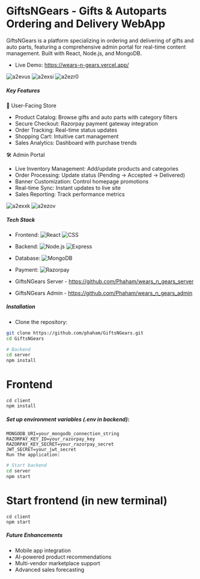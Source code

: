 # GiftsNGears - Gifts & Autoparts Ordering and Delivery WebApp

GiftsNGears is a platform specializing in ordering and delivering of gifts and auto parts, featuring a comprehensive admin portal for real-time content management. Built with React, Node.js, and MongoDB.

- Live Demo: https://wears-n-gears.vercel.app/
  
![a2evus](https://github.com/user-attachments/assets/e04f5a43-05ae-43e2-9c9b-01eba647659c)
![a2exsi](https://github.com/user-attachments/assets/8e84944d-7f5f-4772-ae04-c4ff5fd0f617)
![a2ezr0](https://github.com/user-attachments/assets/95161db9-b15e-458e-8f38-879c7ec6a3d3)

##### Key Features
🛒 User-Facing Store
- Product Catalog: Browse gifts and auto parts with category filters
- Secure Checkout: Razorpay payment gateway integration
- Order Tracking: Real-time status updates
- Shopping Cart: Intuitive cart management
- Sales Analytics: Dashboard with purchase trends

🛠️ Admin Portal
- Live Inventory Management: Add/update products and categories
- Order Processing: Update status (Pending → Accepted → Delivered)
- Banner Customization: Control homepage promotions
- Real-time Sync: Instant updates to live site
- Sales Reporting: Track performance metrics

![a2exxk](https://github.com/user-attachments/assets/cb21650b-579d-40d9-9d05-85b28ba834de)
![a2ezov](https://github.com/user-attachments/assets/49a1ba3e-0377-4ff5-beca-0db383d90ec4)

##### Tech Stack

- Frontend:
![React](https://img.shields.io/badge/React-20232A?style=for-the-badge&logo=react&logoColor=61DAFB)
![CSS](https://img.shields.io/badge/CSS3-1572B6?style=for-the-badge&logo=css3&logoColor=white)

- Backend:
![Node.js](https://img.shields.io/badge/Node.js-339933?style=for-the-badge&logo=nodedotjs&logoColor=white)
![Express](https://img.shields.io/badge/Express.js-000000?style=for-the-badge&logo=express&logoColor=white)

- Database:
![MongoDB](https://img.shields.io/badge/MongoDB-4EA94B?style=for-the-badge&logo=mongodb&logoColor=white)

- Payment:
![Razorpay](https://img.shields.io/badge/Razorpay-02042B?style=for-the-badge&logo=razorpay&logoColor=3395FF)

- GiftsNGears Server - https://github.com/Phaham/wears_n_gears_server
- GiftsNGears Admin - https://github.com/Phaham/wears_n_gears_admin

##### Installation
- Clone the repository:

```bash
git clone https://github.com/phaham/GiftsNGears.git
cd GiftsNGears
```
```bash
# Backend
cd server
npm install
```
# Frontend
```
cd client
npm install
```
##### Set up environment variables (.env in backend):

```env
MONGODB_URI=your_mongodb_connection_string
RAZORPAY_KEY_ID=your_razorpay_key
RAZORPAY_KEY_SECRET=your_razorpay_secret
JWT_SECRET=your_jwt_secret
Run the application:
```

```bash
# Start backend
cd server
npm start
```
# Start frontend (in new terminal)
```
cd client
npm start
```

##### Future Enhancements
- Mobile app integration
- AI-powered product recommendations
- Multi-vendor marketplace support
- Advanced sales forecasting
